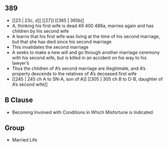 ## 389
- [[23 | 23c, d]] [[27]] [[365 | 365b]] 
- A, thinking his first wife is dead 49 400 486a, marries again and has children by his second wife
- A learns that his first wife was living at the time of his second marriage, but that she has died since his second marriage
- This invalidates the second marriage
- A seeks to make a new will and go through another marriage ceremony with his second wife, but is killed in an accident on his way to his lawyer’s
- Thus the children of A’s second marriage are illegitimate, and A’s property descends to the relatives of A’s deceased first wife
- [[245 | 245 ch A to SN-A, son of A]] [[305 | 305 ch B to D-B, daughter of A’s second wife]] 

## B Clause
- Becoming Invoived with Conditions in Which Misfortune is Indicated

## Group
- Married Life

